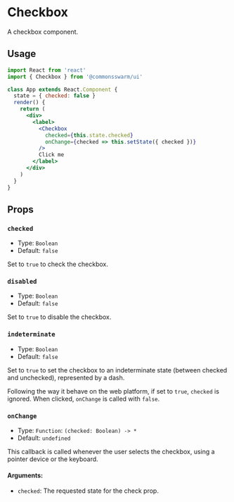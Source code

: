 # Checkbox

A checkbox component.

## Usage

```jsx
import React from 'react'
import { Checkbox } from '@commonsswarm/ui'

class App extends React.Component {
  state = { checked: false }
  render() {
    return (
      <div>
        <label>
          <Checkbox
            checked={this.state.checked}
            onChange={checked => this.setState({ checked })}
          />
          Click me
        </label>
      </div>
    )
  }
}
```

## Props

### `checked`

- Type: `Boolean`
- Default: `false`

Set to `true` to check the checkbox.

### `disabled`

- Type: `Boolean`
- Default: `false`

Set to `true` to disable the checkbox.

### `indeterminate`

- Type: `Boolean`
- Default: `false`

Set to `true` to set the checkbox to an indeterminate state (between checked and unchecked), represented by a dash.

Following the way it behave on the web platform, if set to `true`, `checked` is ignored. When clicked, `onChange` is called with `false`.

### `onChange`

- Type: `Function`: `(checked: Boolean) -> *`
- Default: `undefined`

This callback is called whenever the user selects the checkbox, using a pointer device or the keyboard.

#### Arguments:

- `checked`: The requested state for the check prop.
